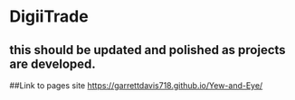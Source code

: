 # DigiiTrade

## this should be updated and polished as projects are developed.

##Link to pages site https://garrettdavis718.github.io/Yew-and-Eye/
